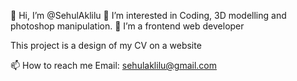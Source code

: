 👋 Hi, I’m @SehulAklilu
👀 I’m interested in Coding, 3D modelling and photoshop manipulation.
🌱 I’m a frontend web developer

This project is a design of my CV on a website

📫 How to reach me Email: sehulaklilu@gmail.com
